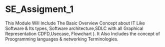 # SE_Assigment_1
This Module Will Include The Basic Overview Concept about IT Like Software & Its types, Software architecture,SDLC with all Graphical Representation CDFD,Usecase, Flowchart ). It Also Includes the concept of Proogramming languages & networking Terminologies.
